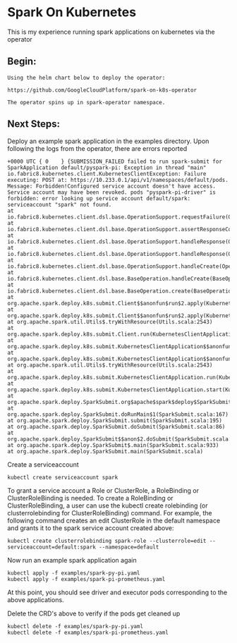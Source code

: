 # Spark On Kubernetes
This is my experience running spark applications on kubernetes via the operator

## Begin:
	Using the helm chart below to deploy the operator:
  ```
  https://github.com/GoogleCloudPlatform/spark-on-k8s-operator
  ```
	The operator spins up in spark-operator namespace.

## Next Steps:
  Deploy an example spark application in the examples directory. Upon following the logs from the operator, there are errors reported
  ```
  +0000 UTC { 0    } {SUBMISSION_FAILED failed to run spark-submit for SparkApplication default/pyspark-pi: Exception in thread "main" io.fabric8.kubernetes.client.KubernetesClientException: Failure executing: POST at: https://10.233.0.1/api/v1/namespaces/default/pods. Message: Forbidden!Configured service account doesn't have access. Service account may have been revoked. pods "pyspark-pi-driver" is forbidden: error looking up service account default/spark: serviceaccount "spark" not found.
 at io.fabric8.kubernetes.client.dsl.base.OperationSupport.requestFailure(OperationSupport.java:470)
 at io.fabric8.kubernetes.client.dsl.base.OperationSupport.assertResponseCode(OperationSupport.java:407)
 at io.fabric8.kubernetes.client.dsl.base.OperationSupport.handleResponse(OperationSupport.java:379)
 at io.fabric8.kubernetes.client.dsl.base.OperationSupport.handleResponse(OperationSupport.java:343)
 at io.fabric8.kubernetes.client.dsl.base.OperationSupport.handleCreate(OperationSupport.java:226)
 at io.fabric8.kubernetes.client.dsl.base.BaseOperation.handleCreate(BaseOperation.java:769)
 at io.fabric8.kubernetes.client.dsl.base.BaseOperation.create(BaseOperation.java:356)
 at org.apache.spark.deploy.k8s.submit.Client$$anonfun$run$2.apply(KubernetesClientApplication.scala:141)
 at org.apache.spark.deploy.k8s.submit.Client$$anonfun$run$2.apply(KubernetesClientApplication.scala:140)
 at org.apache.spark.util.Utils$.tryWithResource(Utils.scala:2543)
 at org.apache.spark.deploy.k8s.submit.Client.run(KubernetesClientApplication.scala:140)
 at org.apache.spark.deploy.k8s.submit.KubernetesClientApplication$$anonfun$run$5.apply(KubernetesClientApplication.scala:250)
 at org.apache.spark.deploy.k8s.submit.KubernetesClientApplication$$anonfun$run$5.apply(KubernetesClientApplication.scala:241)
 at org.apache.spark.util.Utils$.tryWithResource(Utils.scala:2543)
 at org.apache.spark.deploy.k8s.submit.KubernetesClientApplication.run(KubernetesClientApplication.scala:241)
 at org.apache.spark.deploy.k8s.submit.KubernetesClientApplication.start(KubernetesClientApplication.scala:204)
 at org.apache.spark.deploy.SparkSubmit.org$apache$spark$deploy$SparkSubmit$$runMain(SparkSubmit.scala:849)
 at org.apache.spark.deploy.SparkSubmit.doRunMain$1(SparkSubmit.scala:167)
 at org.apache.spark.deploy.SparkSubmit.submit(SparkSubmit.scala:195)
 at org.apache.spark.deploy.SparkSubmit.doSubmit(SparkSubmit.scala:86)
 at org.apache.spark.deploy.SparkSubmit$$anon$2.doSubmit(SparkSubmit.scala:924)
 at org.apache.spark.deploy.SparkSubmit$.main(SparkSubmit.scala:933)
 at org.apache.spark.deploy.SparkSubmit.main(SparkSubmit.scala)
 ```

 Create a serviceaccount
 ```
 kubectl create serviceaccount spark
 ```

 To grant a service account a Role or ClusterRole, a RoleBinding or ClusterRoleBinding is needed. To create a RoleBinding or ClusterRoleBinding, a user can use the kubectl create rolebinding (or clusterrolebinding for ClusterRoleBinding) command. For example, the following command creates an edit ClusterRole in the default namespace and grants it to the spark service account created above:
 ```
 kubectl create clusterrolebinding spark-role --clusterrole=edit --serviceaccount=default:spark --namespace=default
 ```

 Now run an example spark application again
 ```
 kubectl apply -f examples/spark-py-pi.yaml
 kubectl apply -f examples/spark-pi-prometheus.yaml
 ```

 At this point, you should see driver and executor pods corresponding to the above applications.

 Delete the CRD's above to verify if the pods get cleaned up
 ```
 kubectl delete -f examples/spark-py-pi.yaml
 kubectl delete -f examples/spark-pi-prometheus.yaml
 ``` 
